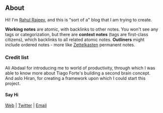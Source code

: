 ## About

Hi! I'm [Rahul Rajeev](https://blog.rahulrajeev.net/), and this is "sort of a" blog that I am trying to create. 

**Working notes** are atomic, with backlinks to other notes. You won't see any tags or categorization, but there are **context notes** (tags are first-class citizens), which backlinks to all related atomic notes. **Outliners** might include ordered notes - more like [Zettelkasten](https://eugeneyan.com/writing/note-taking-zettelkasten/) permanent notes.



### Credit list
Ali Abdaal for introducing me to  world of productivity, through which I was able to know more about Tiago Forte's building a second brain concept. And aslo Hiran, for creating a framework upon which I could start this project.

#### Say Hi
[Web](https://blog.rahulrajeev.net/) | [Twitter](http://twitter.com/rahulrajeeev) | [Email](mailto:rahulrajeev9@gmail.com)
